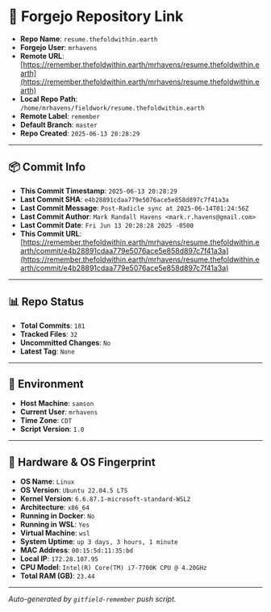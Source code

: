# 🔗 Forgejo Repository Link

- **Repo Name**: `resume.thefoldwithin.earth`
- **Forgejo User**: `mrhavens`
- **Remote URL**: [https://remember.thefoldwithin.earth/mrhavens/resume.thefoldwithin.earth](https://remember.thefoldwithin.earth/mrhavens/resume.thefoldwithin.earth)
- **Local Repo Path**: `/home/mrhavens/fieldwork/resume.thefoldwithin.earth`
- **Remote Label**: `remember`
- **Default Branch**: `master`
- **Repo Created**: `2025-06-13 20:28:29`

---

## 📦 Commit Info

- **This Commit Timestamp**: `2025-06-13 20:28:29`
- **Last Commit SHA**: `e4b28891cdaa779e5076ace5e858d897c7f41a3a`
- **Last Commit Message**: `Post-Radicle sync at 2025-06-14T01:24:56Z`
- **Last Commit Author**: `Mark Randall Havens <mark.r.havens@gmail.com>`
- **Last Commit Date**: `Fri Jun 13 20:28:28 2025 -0500`
- **This Commit URL**: [https://remember.thefoldwithin.earth/mrhavens/resume.thefoldwithin.earth/commit/e4b28891cdaa779e5076ace5e858d897c7f41a3a](https://remember.thefoldwithin.earth/mrhavens/resume.thefoldwithin.earth/commit/e4b28891cdaa779e5076ace5e858d897c7f41a3a)

---

## 📊 Repo Status

- **Total Commits**: `181`
- **Tracked Files**: `32`
- **Uncommitted Changes**: `No`
- **Latest Tag**: `None`

---

## 🧭 Environment

- **Host Machine**: `samson`
- **Current User**: `mrhavens`
- **Time Zone**: `CDT`
- **Script Version**: `1.0`

---

## 🧬 Hardware & OS Fingerprint

- **OS Name**: `Linux`
- **OS Version**: `Ubuntu 22.04.5 LTS`
- **Kernel Version**: `6.6.87.1-microsoft-standard-WSL2`
- **Architecture**: `x86_64`
- **Running in Docker**: `No`
- **Running in WSL**: `Yes`
- **Virtual Machine**: `wsl`
- **System Uptime**: `up 3 days, 3 hours, 1 minute`
- **MAC Address**: `00:15:5d:11:35:bd`
- **Local IP**: `172.28.107.95`
- **CPU Model**: `Intel(R) Core(TM) i7-7700K CPU @ 4.20GHz`
- **Total RAM (GB)**: `23.44`

---

_Auto-generated by `gitfield-remember` push script._

